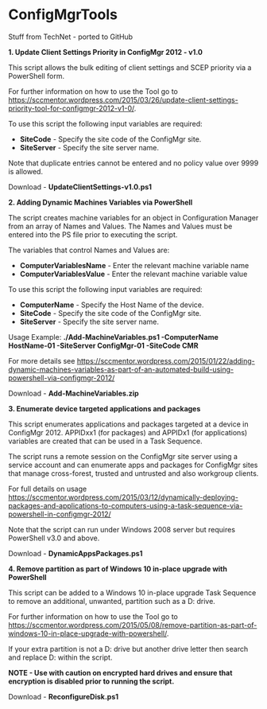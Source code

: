 # ConfigMgrTools
Stuff from TechNet - ported to GitHub

**1. Update Client Settings Priority in ConfigMgr 2012 - v1.0**

This script allows the bulk editing of client settings and SCEP priority via a PowerShell form. 

For further information on how to use the Tool go to https://sccmentor.wordpress.com/2015/03/26/update-client-settings-priority-tool-for-configmgr-2012-v1-0/.

To use this script the following input variables are required: 

*  **SiteCode** - Specify the site code of the ConfigMgr site.
*  **SiteServer** - Specify the site server name.

Note that duplicate entries cannot be entered and no policy value over 9999 is allowed.

Download - **UpdateClientSettings-v1.0.ps1**

**2. Adding Dynamic Machines Variables via PowerShell**

The script creates machine variables for an object in Configuration Manager from an array of Names and Values. The Names and Values must be entered into the PS file prior to executing the script.

The variables that control Names and Values are:

*  **ComputerVariablesName** - Enter the relevant machine variable name
*  **ComputerVariablesValue** - Enter the relevant machine variable value

To use this script the following input variables are required:

*  **ComputerName** - Specify the Host Name of the device. 
*  **SiteCode** - Specify the site code of the ConfigMgr site.
*  **SiteServer** - Specify the site server name.

Usage Example: **./Add-MachineVariables.ps1 -ComputerName HostName-01 -SiteServer ConfigMgr-01 -SiteCode CMR**

For more details see https://sccmentor.wordpress.com/2015/01/22/adding-dynamic-machines-variables-as-part-of-an-automated-build-using-powershell-via-configmgr-2012/

Download - **Add-MachineVariables.zip**

**3. Enumerate device targeted applications and packages**

This script enumerates applications and packages targeted at a device in ConfigMgr 2012. APPIDxx1 (for packages) and APPIDx1 (for applications) variables are created that can be used in a Task Sequence.

The script runs a remote session on the ConfigMgr site server using a service account and can enumerate apps and packages for ConfigMgr sites that manage cross-forest, trusted and untrusted and also workgroup clients.

For full details on usage https://sccmentor.wordpress.com/2015/03/12/dynamically-deploying-packages-and-applications-to-computers-using-a-task-sequence-via-powershell-in-configmgr-2012/

Note that the script can run under Windows 2008 server but requires PowerShell v3.0 and above.

Download - **DynamicAppsPackages.ps1**

**4. Remove partition as part of Windows 10 in-place upgrade with PowerShell**

This script can be added to a Windows 10 in-place upgrade Task Sequence to remove an additional, unwanted, partition such as a D: drive.

For further information on how to use the Tool go to https://sccmentor.wordpress.com/2015/05/08/remove-partition-as-part-of-windows-10-in-place-upgrade-with-powershell/.

If your extra partition is not a D: drive but another drive letter then search and replace D: within the script.

**NOTE - Use with caution on encrypted hard drives and ensure that encryption is disabled prior to running the script.**

Download - **ReconfigureDisk.ps1**
